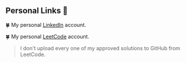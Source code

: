 
## Personal Links 📢

:four_leaf_clover: My personal [LinkedIn](www.linkedin.com/in/xemah) account.

:four_leaf_clover: My personal [LeetCode](https://leetcode.com/xemah/) account.
> I don't upload every one of my approved solutions to GitHub from LeetCode.
